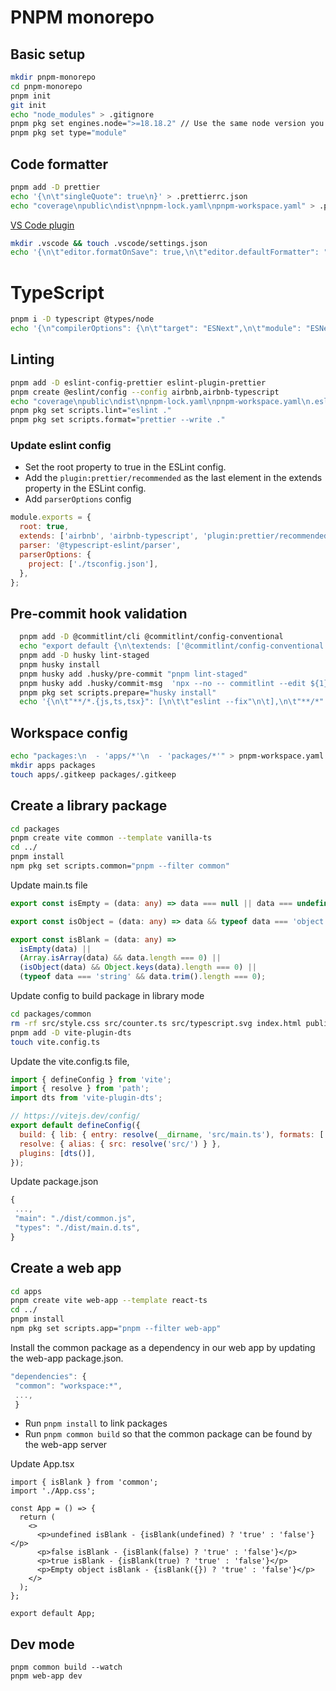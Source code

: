 # PNPM monorepo

## Basic setup

```sh
mkdir pnpm-monorepo
cd pnpm-monorepo
pnpm init
git init
echo "node_modules" > .gitignore
pnpm pkg set engines.node=">=18.18.2" // Use the same node version you installed
pnpm pkg set type="module"
```

## Code formatter

```sh
pnpm add -D prettier
echo '{\n\t"singleQuote": true\n}' > .prettierrc.json
echo "coverage\npublic\ndist\npnpm-lock.yaml\npnpm-workspace.yaml" > .prettierignore
```

[VS Code plugin](https://marketplace.visualstudio.com/items?itemName=esbenp.prettier-vscode)

```sh
mkdir .vscode && touch .vscode/settings.json
echo '{\n\t"editor.formatOnSave": true,\n\t"editor.defaultFormatter": "esbenp.prettier-vscode"\n}' > .vscode/settings.json
```

# TypeScript

```sh
pnpm i -D typescript @types/node
echo '{\n"compilerOptions": {\n\t"target": "ESNext",\n\t"module": "ESNext",\n\t"strict": true,\n\t"esModuleInterop": true,\n\t"skipLibCheck": true,\n\t"forceConsistentCasingInFileNames": true\n\t}\n}' > tsconfig.json
```

## Linting

```sh
pnpm add -D eslint-config-prettier eslint-plugin-prettier
pnpm create @eslint/config --config airbnb,airbnb-typescript
echo "coverage\npublic\ndist\npnpm-lock.yaml\npnpm-workspace.yaml\n.eslintrc.cjs\ncommitlint.config.js" > .eslintignore
pnpm pkg set scripts.lint="eslint ."
pnpm pkg set scripts.format="prettier --write ."
```

### Update eslint config

- Set the root property to true in the ESLint config.
- Add the `plugin:prettier/recommended` as the last element in the extends property in the ESLint config.
- Add `parserOptions` config

```js
module.exports = {
  root: true,
  extends: ['airbnb', 'airbnb-typescript', 'plugin:prettier/recommended'],
  parser: '@typescript-eslint/parser',
  parserOptions: {
    project: ['./tsconfig.json'],
  },
};
```

## Pre-commit hook validation

```sh
  pnpm add -D @commitlint/cli @commitlint/config-conventional
  echo "export default {\n\textends: ['@commitlint/config-conventional']\n};" > commitlint.config.js
  pnpm add -D husky lint-staged
  pnpm husky install
  pnpm husky add .husky/pre-commit "pnpm lint-staged"
  pnpm husky add .husky/commit-msg  'npx --no -- commitlint --edit ${1}'
  pnpm pkg set scripts.prepare="husky install"
  echo '{\n\t"**/*.{js,ts,tsx}": [\n\t\t"eslint --fix"\n\t],\n\t"**/*": "prettier --write --ignore-unknown"\n}' > .lintstagedrc
```

## Workspace config

```sh
echo "packages:\n  - 'apps/*'\n  - 'packages/*'" > pnpm-workspace.yaml
mkdir apps packages
touch apps/.gitkeep packages/.gitkeep
```

## Create a library package

```sh
cd packages
pnpm create vite common --template vanilla-ts
cd ../
pnpm install
npm pkg set scripts.common="pnpm --filter common"
```

Update main.ts file

```ts
export const isEmpty = (data: any) => data === null || data === undefined;

export const isObject = (data: any) => data && typeof data === 'object';

export const isBlank = (data: any) =>
  isEmpty(data) ||
  (Array.isArray(data) && data.length === 0) ||
  (isObject(data) && Object.keys(data).length === 0) ||
  (typeof data === 'string' && data.trim().length === 0);
```

Update config to build package in library mode

```sh
cd packages/common
rm -rf src/style.css src/counter.ts src/typescript.svg index.html public
pnpm add -D vite-plugin-dts
touch vite.config.ts
```

Update the vite.config.ts file,

```js
import { defineConfig } from 'vite';
import { resolve } from 'path';
import dts from 'vite-plugin-dts';

// https://vitejs.dev/config/
export default defineConfig({
  build: { lib: { entry: resolve(__dirname, 'src/main.ts'), formats: ['es'] } },
  resolve: { alias: { src: resolve('src/') } },
  plugins: [dts()],
});
```

Update package.json

```js
{
 ...,
 "main": "./dist/common.js",
 "types": "./dist/main.d.ts",
}
```

## Create a web app

```sh
cd apps
pnpm create vite web-app --template react-ts
cd ../
pnpm install
npm pkg set scripts.app="pnpm --filter web-app"
```

Install the common package as a dependency in our web app by updating the web-app package.json.

```js
"dependencies": {
 "common": "workspace:*",
 ...,
 }
```

- Run `pnpm install` to link packages
- Run `pnpm common build` so that the common package can be found by the web-app server

Update App.tsx

```tsx
import { isBlank } from 'common';
import './App.css';

const App = () => {
  return (
    <>
      <p>undefined isBlank - {isBlank(undefined) ? 'true' : 'false'}</p>
      <p>false isBlank - {isBlank(false) ? 'true' : 'false'}</p>
      <p>true isBlank - {isBlank(true) ? 'true' : 'false'}</p>
      <p>Empty object isBlank - {isBlank({}) ? 'true' : 'false'}</p>
    </>
  );
};

export default App;
```

## Dev mode

```
pnpm common build --watch
pnpm web-app dev
```
